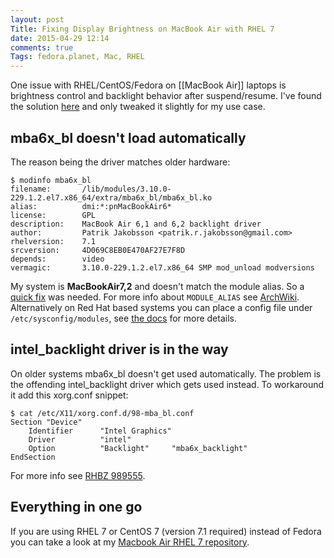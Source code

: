```yaml
---
layout: post
Title: Fixing Display Brightness on MacBook Air with RHEL 7
date: 2015-04-29 12:14
comments: true
Tags: fedora.planet, Mac, RHEL
---
```


One issue with RHEL/CentOS/Fedora on [[MacBook Air]] laptops is brightness control
and backlight behavior after suspend/resume. I've found the solution 
[here](http://mattoncloud.org/2014/02/05/fedora-20-on-a-macbook-air/)
and only tweaked it slightly for my use case.

mba6x_bl doesn't load automatically
-----------------------------------

The reason being the driver matches older hardware:

    $ modinfo mba6x_bl
    filename:       /lib/modules/3.10.0-229.1.2.el7.x86_64/extra/mba6x_bl/mba6x_bl.ko
    alias:          dmi:*:pnMacBookAir6*
    license:        GPL
    description:    MacBook Air 6,1 and 6,2 backlight driver
    author:         Patrik Jakobsson <patrik.r.jakobsson@gmail.com>
    rhelversion:    7.1
    srcversion:     4D069C8EB0E470AF27E7F8D
    depends:        video
    vermagic:       3.10.0-229.1.2.el7.x86_64 SMP mod_unload modversions 

My system is **MacBookAir7,2** and doesn't match the module alias. So a 
[quick fix](https://github.com/patjak/mba6x_bl/pull/25) was needed.
For more info about `MODULE_ALIAS` see
[ArchWiki](https://wiki.archlinux.org/index.php/Modalias).
Alternatively on Red Hat based systems you can place a config file
under `/etc/sysconfig/modules`, see 
[the docs](https://access.redhat.com/documentation/en-US/Red_Hat_Enterprise_Linux/6/html/Deployment_Guide/sec-Persistent_Module_Loading.html)
for more details.


intel_backlight driver is in the way
------------------------------------

On older systems mba6x_bl doesn't get used automatically. The problem is the offending
intel_backlight driver which gets used instead. To workaround it add this xorg.conf snippet:

    $ cat /etc/X11/xorg.conf.d/98-mba_bl.conf
    Section "Device"
        Identifier      "Intel Graphics"
        Driver          "intel"
        Option          "Backlight"     "mba6x_backlight"
    EndSection


For more info see [RHBZ 989555](https://bugzilla.redhat.com/show_bug.cgi?id=989555#c19).


Everything in one go
--------------------

If you are using RHEL 7 or CentOS 7 (version 7.1 required) instead of Fedora you can take
a look at my [Macbook Air RHEL 7 repository](/blog/2015/04/29/rhel-7-repository-for-macbook-air/).
